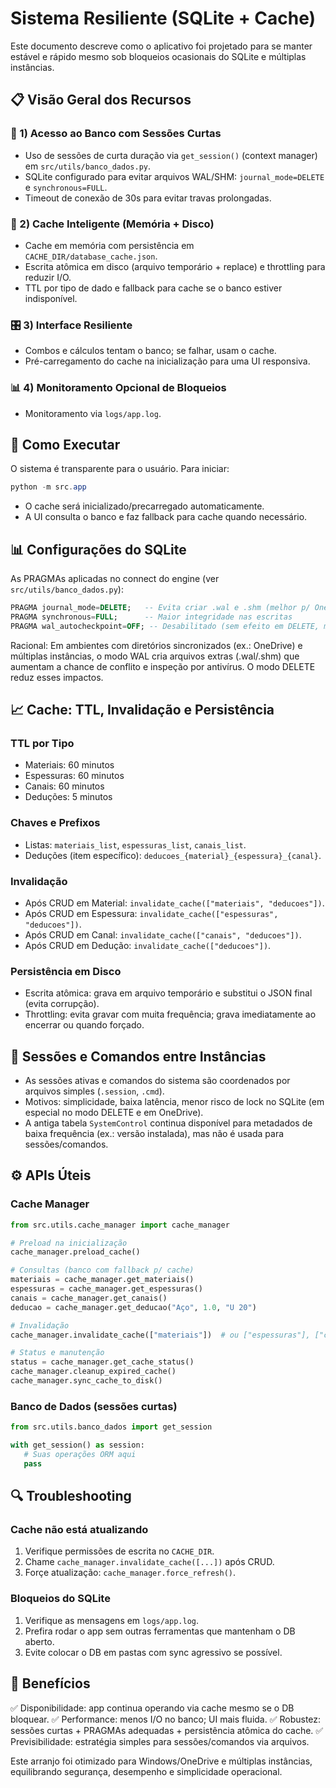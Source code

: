 # Sistema Resiliente (SQLite + Cache)

Este documento descreve como o aplicativo foi projetado para se manter estável e rápido mesmo sob bloqueios ocasionais do SQLite e múltiplas instâncias.

## 📋 Visão Geral dos Recursos

### 🔧 1) Acesso ao Banco com Sessões Curtas
- Uso de sessões de curta duração via `get_session()` (context manager) em `src/utils/banco_dados.py`.
- SQLite configurado para evitar arquivos WAL/SHM: `journal_mode=DELETE` e `synchronous=FULL`.
- Timeout de conexão de 30s para evitar travas prolongadas.

### 💾 2) Cache Inteligente (Memória + Disco)
- Cache em memória com persistência em `CACHE_DIR/database_cache.json`.
- Escrita atômica em disco (arquivo temporário + replace) e throttling para reduzir I/O.
- TTL por tipo de dado e fallback para cache se o banco estiver indisponível.

### 🎛️ 3) Interface Resiliente
- Combos e cálculos tentam o banco; se falhar, usam o cache.
- Pré-carregamento do cache na inicialização para uma UI responsiva.

### 📊 4) Monitoramento Opcional de Bloqueios
- Monitoramento via `logs/app.log`.

## 🚀 Como Executar

O sistema é transparente para o usuário. Para iniciar:

```powershell
python -m src.app
```

- O cache será inicializado/precarregado automaticamente.
- A UI consulta o banco e faz fallback para cache quando necessário.

## 📊 Configurações do SQLite

As PRAGMAs aplicadas no connect do engine (ver `src/utils/banco_dados.py`):

```sql
PRAGMA journal_mode=DELETE;   -- Evita criar .wal e .shm (melhor p/ OneDrive e antivírus)
PRAGMA synchronous=FULL;      -- Maior integridade nas escritas
PRAGMA wal_autocheckpoint=OFF; -- Desabilitado (sem efeito em DELETE, mantido por segurança)
```

Racional: Em ambientes com diretórios sincronizados (ex.: OneDrive) e múltiplas instâncias, o modo WAL cria arquivos extras (.wal/.shm) que aumentam a chance de conflito e inspeção por antivírus. O modo DELETE reduz esses impactos.

## 📈 Cache: TTL, Invalidação e Persistência

### TTL por Tipo
- Materiais: 60 minutos
- Espessuras: 60 minutos
- Canais: 60 minutos
- Deduções: 5 minutos

### Chaves e Prefixos
- Listas: `materiais_list`, `espessuras_list`, `canais_list`.
- Deduções (item específico): `deducoes_{material}_{espessura}_{canal}`.

### Invalidação
- Após CRUD em Material: `invalidate_cache(["materiais", "deducoes"])`.
- Após CRUD em Espessura: `invalidate_cache(["espessuras", "deducoes"])`.
- Após CRUD em Canal: `invalidate_cache(["canais", "deducoes"])`.
- Após CRUD em Dedução: `invalidate_cache(["deducoes"])`.

### Persistência em Disco
- Escrita atômica: grava em arquivo temporário e substitui o JSON final (evita corrupção).
- Throttling: evita gravar com muita frequência; grava imediatamente ao encerrar ou quando forçado.

## 🧭 Sessões e Comandos entre Instâncias

- As sessões ativas e comandos do sistema são coordenados por arquivos simples (`.session`, `.cmd`).
- Motivos: simplicidade, baixa latência, menor risco de lock no SQLite (em especial no modo DELETE e em OneDrive).
- A antiga tabela `SystemControl` continua disponível para metadados de baixa frequência (ex.: versão instalada), mas não é usada para sessões/comandos.

## ⚙️ APIs Úteis

### Cache Manager
```python
from src.utils.cache_manager import cache_manager

# Preload na inicialização
cache_manager.preload_cache()

# Consultas (banco com fallback p/ cache)
materiais = cache_manager.get_materiais()
espessuras = cache_manager.get_espessuras()
canais = cache_manager.get_canais()
deducao = cache_manager.get_deducao("Aço", 1.0, "U 20")

# Invalidação
cache_manager.invalidate_cache(["materiais"])  # ou ["espessuras"], ["canais"], ["deducoes"]

# Status e manutenção
status = cache_manager.get_cache_status()
cache_manager.cleanup_expired_cache()
cache_manager.sync_cache_to_disk()
```

### Banco de Dados (sessões curtas)
```python
from src.utils.banco_dados import get_session

with get_session() as session:
   # Suas operações ORM aqui
   pass
```

## 🔍 Troubleshooting

### Cache não está atualizando
1) Verifique permissões de escrita no `CACHE_DIR`.
2) Chame `cache_manager.invalidate_cache([...])` após CRUD.
3) Forçe atualização: `cache_manager.force_refresh()`.

### Bloqueios do SQLite
1) Verifique as mensagens em `logs/app.log`.
2) Prefira rodar o app sem outras ferramentas que mantenham o DB aberto.
3) Evite colocar o DB em pastas com sync agressivo se possível.

## 🎯 Benefícios

✅ Disponibilidade: app continua operando via cache mesmo se o DB bloquear.
✅ Performance: menos I/O no banco; UI mais fluida.
✅ Robustez: sessões curtas + PRAGMAs adequadas + persistência atômica do cache.
✅ Previsibilidade: estratégia simples para sessões/comandos via arquivos.

Este arranjo foi otimizado para Windows/OneDrive e múltiplas instâncias, equilibrando segurança, desempenho e simplicidade operacional.
